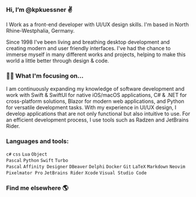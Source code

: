 ### Hi, I’m @kpkuessner ✌️ 

I Work as a front-end developer with UI/UX design skills. I'm based in North Rhine-Westphalia, Germany.

Since 1998 I've been living and breathing desktop development and creating modern and user friendly interfaces. 
I've had the chance to immerse myself in many different works and projects, helping to make this world a little 
better through design & code.

### 👨‍💻 What I'm focusing on...

I am continuously expanding my knowledge of software development and work with Swift & SwiftUI for native iOS/macOS applications, C# & .NET for cross-platform solutions, Blazor for modern web applications, and Python for versatile development tasks. With my experience in UI/UX design, I develop applications that are not only functional but also intuitive to use. For an efficient development process, I use tools such as Radzen and JetBrains Rider.<br />

### Languages and tools:

<code>c#</code>
<code>css</code>
<code>Lua</code>
<code>Object Pascal</code> 
<code>Python</code>
<code>Swift</code>
<code>Turbo Pascal</code>
<code>Affinity Designer</code>
<code>DBeaver</code>
<code>Delphi</code>
<code>Docker</code>
<code>Git</code>
<code>LaTeX</code>
<code>Markdown</code>
<code>Neovim</code>
<code>Pixelmator Pro</code>
<code>JetBrains Rider</code>
<code>Xcode</code>
<code>Visual Studio Code</code>

### Find me elsewhere 🌎

<!---
kpkuessner/kpkuessner is a ✨ special ✨ repository because its `README.md` (this file) appears on your GitHub profile.
You can click the Preview link to take a look at your changes.
--->
